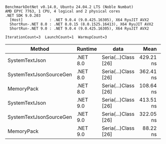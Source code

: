 ```

BenchmarkDotNet v0.14.0, Ubuntu 24.04.2 LTS (Noble Numbat)
AMD EPYC 7763, 1 CPU, 4 logical and 2 physical cores
.NET SDK 9.0.203
  [Host]            : .NET 9.0.4 (9.0.425.16305), X64 RyuJIT AVX2
  ShortRun-.NET 8.0 : .NET 8.0.15 (8.0.1525.16413), X64 RyuJIT AVX2
  ShortRun-.NET 9.0 : .NET 9.0.4 (9.0.425.16305), X64 RyuJIT AVX2

IterationCount=3  LaunchCount=1  WarmupCount=3  

```
| Method                  | Runtime  | data                 | Mean      | Error    | StdDev   | Min       | Max       | Gen0   | Allocated |
|------------------------ |--------- |--------------------- |----------:|---------:|---------:|----------:|----------:|-------:|----------:|
| SystemTextJson          | .NET 8.0 | Seria(...)Class [26] | 429.21 ns | 40.30 ns | 2.209 ns | 427.46 ns | 431.69 ns | 0.0196 |     328 B |
| SystemTextJsonSourceGen | .NET 8.0 | Seria(...)Class [26] | 362.41 ns | 30.58 ns | 1.676 ns | 360.52 ns | 363.70 ns | 0.0219 |     368 B |
| MemoryPack              | .NET 8.0 | Seria(...)Class [26] | 108.64 ns | 13.64 ns | 0.748 ns | 107.82 ns | 109.28 ns | 0.0076 |     128 B |
| SystemTextJson          | .NET 9.0 | Seria(...)Class [26] | 413.51 ns | 32.28 ns | 1.769 ns | 412.20 ns | 415.52 ns | 0.0196 |     328 B |
| SystemTextJsonSourceGen | .NET 9.0 | Seria(...)Class [26] | 322.05 ns | 82.75 ns | 4.536 ns | 316.84 ns | 325.16 ns | 0.0219 |     368 B |
| MemoryPack              | .NET 9.0 | Seria(...)Class [26] |  88.22 ns | 47.44 ns | 2.600 ns |  85.61 ns |  90.81 ns | 0.0076 |     128 B |
